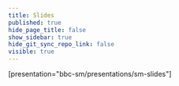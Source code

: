 ```yaml
---
title: Slides
published: true
hide_page_title: false
show_sidebar: true
hide_git_sync_repo_link: false
visible: true
---
```


[presentation="bbc-sm/presentations/sm-slides"]
